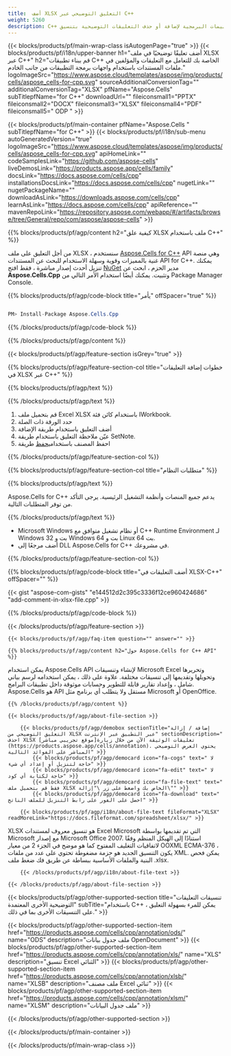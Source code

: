 ```yaml
---
title:  أضف XLSX التعليق التوضيحي عبر C++
weight: 5260
description: C++ نموذج التعليمات البرمجية لإضافة أو حذف التعليقات التوضيحية بتنسيق XLSX في C++ بيئة وقت التشغيل لـ Windows 32 بت و Windows 64 بت و Linux 64 بت.
---
```

{{< blocks/products/pf/main-wrap-class isAutogenPage="true" >}}
{{< blocks/products/pf/i18n/upper-banner h1="أضف تعليقًا توضيحيًا في ملف XLSX عبر C++" h2="قم ببناء تطبيقات C++ الخاصة بك للتعامل مع التعليقات والمؤلفين في ملفات المستندات باستخدام واجهات برمجة التطبيقات من جانب الخادم." logoImageSrc="https://www.aspose.cloud/templates/aspose/img/products/cells/aspose_cells-for-cpp.svg" sourceAdditionalConversionTag="" additionalConversionTag="XLSX" pfName="Aspose.Cells" subTitlepfName="for C++" downloadUrl="" fileiconsmall1="PPTX" fileiconsmall2="DOCX" fileiconsmall3="XLSX" fileiconsmall4="PDF" fileiconsmall5=" ODP " >}}

{{< blocks/products/pf/main-container pfName="Aspose.Cells " subTitlepfName="for C++" >}}
{{< blocks/products/pf/i18n/sub-menu autoGeneratedVersion="true" logoImageSrc="https://www.aspose.cloud/templates/aspose/img/products/cells/aspose_cells-for-cpp.svg" apiHomeLink="" codeSamplesLink="https://github.com/aspose-cells" liveDemosLink="https://products.aspose.app/cells/family" docsLink="https://docs.aspose.com/cells/cpp" installationsDocsLink="https://docs.aspose.com/cells/cpp" nugetLink="" nugetPackageName="" downloadAsLink="https://downloads.aspose.com/cells/cpp" learnAsLink="https://docs.aspose.com/cells/cpp" apiReference="" mavenRepoLink="https://repository.aspose.com/webapp/#/artifacts/browse/tree/General/repo/com/aspose/aspose-cells" >}}

{{% blocks/products/pf/agp/content h2="كيفية علق XLSX ملف باستخدام C++" %}}

من أجل التعليق على ملف XLSX ، سنستخدم
 [Aspose.Cells for C++](https://products.aspose.com/cells/cpp) 
API وهي منصة غنية بالمميزات وقوية وسهلة الاستخدام للبحث عن المستندات API for C++. يمكنك تنزيل أحدث إصدار مباشرة ، فقط افتح
 [NuGet](https://www.nuget.org/packages/aspose.cells.cpp) 
 مدير الحزم ، ابحث عن
 **Aspose.Cells.Cpp** 
 وتثبيت. يمكنك أيضًا استخدام الأمر التالي من Package Manager Console.

{{% blocks/products/pf/agp/code-block title="يأمر" offSpacer="true" %}}

```cs

PM> Install-Package Aspose.Cells.Cpp

```

{{% /blocks/products/pf/agp/code-block %}}

{{% /blocks/products/pf/agp/content %}}

{{< blocks/products/pf/agp/feature-section isGrey="true" >}}

{{% blocks/products/pf/agp/feature-section-col title="خطوات إضافة التعليقات في XLSX عبر C++" %}}

{{% blocks/products/pf/agp/text %}}

{{% /blocks/products/pf/agp/text %}}

1.  قم بتحميل ملف Excel XLSX باستخدام كائن فئة IWorkbook.
1.  حدد الورقة ذات الصلة
1.  أضف التعليق باستخدام طريقة الإضافة
1.  عيّن ملاحظة التعليق باستخدام طريقة SetNote.
1.  احفظ المصنف باستخدام[يحفظ](https://reference.aspose.com/cells/cpp/class/aspose.cells.i_workbook#a77072cfb929787df9ad1f38b02f58349) طريقة


{{% /blocks/products/pf/agp/feature-section-col %}}

{{% blocks/products/pf/agp/feature-section-col title="متطلبات النظام" %}}

{{% blocks/products/pf/agp/text %}}

 Aspose.Cells for C++ يدعم جميع المنصات وأنظمة التشغيل الرئيسية. يرجى التأكد من توفر المتطلبات التالية.

{{% /blocks/products/pf/agp/text %}}

-  Microsoft Windows أو نظام تشغيل متوافق مع C++ Runtime Environment لـ Windows 32 بت و Windows 64 بت و Linux 64 بت.
-  أضف مرجعًا إلى DLL Aspose.Cells for C++ في مشروعك.

{{% /blocks/products/pf/agp/feature-section-col %}}

{{% blocks/products/pf/agp/code-block title="أضف التعليقات في XLSX-C++" offSpacer="" %}}

{{< gist "aspose-com-gists" "e144512d2c395c3336f12ce960424686" "add-comment-in-xlsx-file.cpp" >}}

{{% /blocks/products/pf/agp/code-block %}}

{{< /blocks/products/pf/agp/feature-section >}}

    {{< blocks/products/pf/agp/faq-item question="" answer="" >}}
 

<!-- aboutfile Starts -->

    {{% blocks/products/pf/agp/content h2="حول Aspose.Cells for C++ API" %}}

 يمكن استخدام Aspose.Cells API لإنشاء وتنسيقات Microsoft Excel وتحريرها وتحويلها وتقديمها إلى تنسيقات مختلفة. علاوة على ذلك ، يمكن استخدامه لرسم بياني شامل ، وإعداد تقارير قابلة للتطوير وحسابات موثوقة داخل تطبيقات البرامج. Aspose.Cells هو API مستقل ولا يتطلب أي برنامج مثل Microsoft أو OpenOffice.



    {{% /blocks/products/pf/agp/content %}}

    {{< blocks/products/pf/agp/about-file-section >}}

        {{< blocks/products/pf/agp/demobox sectionTitle="إضافة / إزالة التعليق التوضيحي من XLSX عبر التطبيق عبر الإنترنت" sectionDescription=" احذف XLSX تعليقات الوثيقة الآن من خلال زيارة[موقع تجريبي مباشر](https://products.aspose.app/cells/annotation). يحتوي العرض التوضيحي المباشر على الفوائد التالية" >}}
            {{< blocks/products/pf/agp/democard icon="fa-cogs" text=" لا حاجة لتنزيل أو إعداد أي شيء" >}}
            {{< blocks/products/pf/agp/democard icon="fa-edit" text=" لا حاجة لكتابة أي كود" >}}
            {{< blocks/products/pf/agp/democard icon="fa-file-text" text=" فقط قم بتحميل ملف XLSX الخاص بك واضغط على زر \"إزالة\"" >}}
            {{< blocks/products/pf/agp/democard icon="fa-download" text=" احصل على الفور على رابط التنزيل للملف الناتج" >}}

        {{< blocks/products/pf/agp/i18n/about-file-text fileFormat="XLSX" readMoreLink="https://docs.fileformat.com/spreadsheet/xlsx/" >}}
XLSX هو تنسيق معروف لمستندات Excel Microsoft التي تم تقديمها بواسطة Microsoft مع إصدار Microsoft Office 2007. استنادًا إلى الهيكل المنظم وفقًا لاتفاقيات التغليف المفتوح كما هو موضح في الجزء 2 من معيار OOXML ECMA-376 ، يكون التنسيق الجديد هو حزمة مضغوطة تحتوي على عدد من ملفات XML. يمكن فحص البنية والملفات الأساسية ببساطة عن طريق فك ضغط ملف .xlsx.

        {{< /blocks/products/pf/agp/i18n/about-file-text >}}

    {{< /blocks/products/pf/agp/about-file-section >}}

<!-- aboutfile Ends -->

{{< blocks/products/pf/agp/other-supported-section title="تنسيقات التعليقات التوضيحية الأخرى المعتمدة" subTitle="باستخدام C++ ، يمكن للمرء بسهولة التعليق على التنسيقات الأخرى بما في ذلك." >}}

{{< blocks/products/pf/agp/other-supported-section-item href="https://products.aspose.com/cells/cpp/annotation/ods/" name="ODS" description="ملف جدول بيانات OpenDocument" >}}
{{< blocks/products/pf/agp/other-supported-section-item href="https://products.aspose.com/cells/cpp/annotation/xls/" name="XLS" description="تنسيق Excel الثنائي" >}}
{{< blocks/products/pf/agp/other-supported-section-item href="https://products.aspose.com/cells/cpp/annotation/xlsb/" name="XLSB" description="ملف مصنف Excel ثنائي" >}}
{{< blocks/products/pf/agp/other-supported-section-item href="https://products.aspose.com/cells/cpp/annotation/xlsm/" name="XLSM" description="ملف جدول البيانات" >}}

{{< /blocks/products/pf/agp/other-supported-section >}}

{{< /blocks/products/pf/main-container >}}
    
{{< /blocks/products/pf/main-wrap-class >}}
